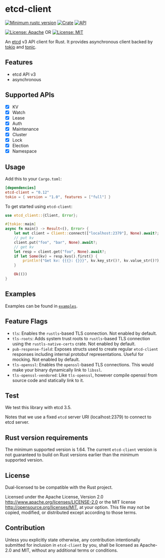 # etcd-client

[![Minimum rustc version](https://img.shields.io/badge/rustc-1.64+-lightgray.svg)](https://github.com/etcdv3/etcd-client#rust-version-requirements)
[![Crate](https://img.shields.io/crates/v/etcd-client.svg)](https://crates.io/crates/etcd-client)
[![API](https://docs.rs/etcd-client/badge.svg)](https://docs.rs/etcd-client)

[![License: Apache](https://img.shields.io/badge/License-Apache%202.0-red.svg)](LICENSE-APACHE)
OR
[![License: MIT](https://img.shields.io/badge/license-MIT-blue.svg)](LICENSE-MIT)

An [etcd](https://github.com/etcd-io/etcd) v3 API client for Rust.
It provides asynchronous client backed by [tokio](https://github.com/tokio-rs/tokio) and [tonic](https://github.com/hyperium/tonic).

## Features

- etcd API v3
- asynchronous

## Supported APIs

- [x] KV
- [x] Watch
- [x] Lease
- [x] Auth
- [x] Maintenance
- [x] Cluster
- [x] Lock
- [x] Election
- [x] Namespace

## Usage

Add this to your `Cargo.toml`:

```toml
[dependencies]
etcd-client = "0.12"
tokio = { version = "1.0", features = ["full"] }
```

To get started using `etcd-client`:

```rust
use etcd_client::{Client, Error};

#[tokio::main]
async fn main() -> Result<(), Error> {
    let mut client = Client::connect(["localhost:2379"], None).await?;
    // put kv
    client.put("foo", "bar", None).await?;
    // get kv
    let resp = client.get("foo", None).await?;
    if let Some(kv) = resp.kvs().first() {
        println!("Get kv: {{{}: {}}}", kv.key_str()?, kv.value_str()?);
    }

    Ok(())
}
```

## Examples

Examples can be found in [`examples`](./examples).

## Feature Flags

- `tls`: Enables the `rustls`-based TLS connection. Not enabled by default.
- `tls-roots`: Adds system trust roots to `rustls`-based TLS connection using the `rustls-native-certs` crate. Not enabled by default.
- `pub-response-field`: Exposes structs used to create regular `etcd-client` responses including internal protobuf representations. Useful for mocking. Not enabled by default.
- `tls-openssl`: Enables the `openssl`-based TLS connections. This would make your binary dynamically link to `libssl`.
- `tls-openssl-vendored`: Like `tls-openssl`, however compile openssl from source code and statically link to it.

## Test

We test this library with etcd 3.5.

Notes that we use a fixed `etcd` server URI (localhost:2379) to connect to etcd server.

## Rust version requirements

The minimum supported version is 1.64. The current `etcd-client` version is not guaranteed to build on Rust versions earlier than the minimum supported version.

## License

Dual-licensed to be compatible with the Rust project.

Licensed under the Apache License, Version 2.0 http://www.apache.org/licenses/LICENSE-2.0 or the MIT license http://opensource.org/licenses/MIT, at your option. This file may not be copied, modified, or distributed except according to those terms.

## Contribution

Unless you explicitly state otherwise, any contribution intentionally submitted
for inclusion in `etcd-client` by you, shall be licensed as Apache-2.0 and MIT, without any additional
terms or conditions.
